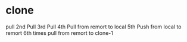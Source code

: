 # clone
pull
2nd Pull
3rd Pull
4th Pull from remort to local
5th Push from local to remort
6th times pull from remort to clone-1
